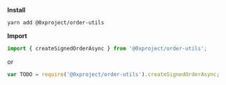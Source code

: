 **Install**

```bash
yarn add @0xproject/order-utils
```

**Import**

```javascript
import { createSignedOrderAsync } from '@0xproject/order-utils';
```

or

```javascript
var TODO = require('@0xproject/order-utils').createSignedOrderAsync;
```
